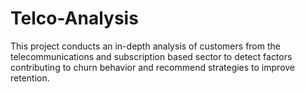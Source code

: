 # Telco-Analysis
This project conducts an in-depth analysis of customers from the telecommunications and subscription based sector to detect factors contributing to churn behavior and recommend strategies to improve retention.
